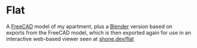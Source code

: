 # Flat

A [FreeCAD](https://www.freecad.org/) model of my apartment, plus a [Blender](https://www.blender.org/) version based on exports from the FreeCAD model, which is then exported again for use in an interactive web-based viewer seen at [shone.dev/flat](https://shone.dev/flat)
